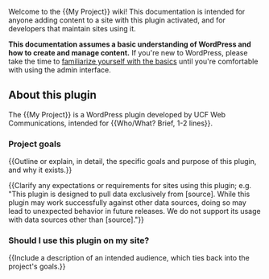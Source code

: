 Welcome to the {{My Project}} wiki! This documentation is intended for anyone adding content to a site with this plugin activated, and for developers that maintain sites using it.

**This documentation assumes a basic understanding of WordPress and how to create and manage content.**  If you're new to WordPress, please take the time to [familiarize yourself with the basics](https://codex.wordpress.org/WordPress_Lessons) until you're comfortable with using the admin interface.


## About this plugin

The {{My Project}} is a WordPress plugin developed by UCF Web Communications, intended for {{Who/What? Brief, 1-2 lines}}.

### Project goals
{{Outline or explain, in detail, the specific goals and purpose of this plugin, and why it exists.}}

{{Clarify any expectations or requirements for sites using this plugin; e.g. "This plugin is designed to pull data exclusively from [source].  While this plugin may work successfully against other data sources, doing so may lead to unexpected behavior in future releases.  We do not support its usage with data sources other than [source]."}}

### Should I use this plugin on my site?
{{Include a description of an intended audience, which ties back into the project's goals.}}
